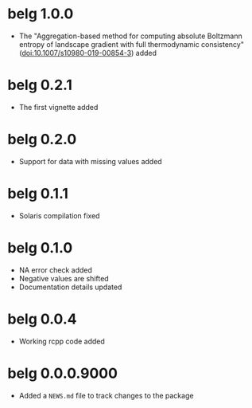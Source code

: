 # belg 1.0.0

* The "Aggregation-based method for computing absolute Boltzmann entropy of landscape gradient with full thermodynamic consistency" (<doi:10.1007/s10980-019-00854-3>) added

# belg 0.2.1

* The first vignette added

# belg 0.2.0

* Support for data with missing values added

# belg 0.1.1

* Solaris compilation fixed

# belg 0.1.0

* NA error check added
* Negative values are shifted
* Documentation details updated

# belg 0.0.4

* Working rcpp code added

# belg 0.0.0.9000

* Added a `NEWS.md` file to track changes to the package

